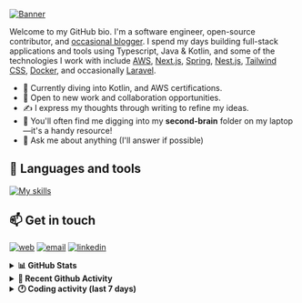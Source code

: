 [![Banner](https://raw.githubusercontent.com/wilfriedago/wilfriedago/main/assets/1.png)][website]

Welcome to my GitHub bio. I'm a software engineer, open-source contributor, and [occasional blogger][blog]. I spend my days building full-stack applications and tools using Typescript, Java & Kotlin, and some of the technologies I work with include [AWS](https://aws.amazon.com/fr/), [Next.js](https://nextjs.org/), [Spring](https://spring.io/), [Nest.js](https://nestjs.com/), [Tailwind CSS](https://github.com/tailwindlabs/tailwindcss), [Docker](https://www.docker.com/), and occasionally [Laravel](https://laravel.com/).

- 🔭 Currently diving into Kotlin, and AWS certifications.
- 👯 Open to new work and collaboration opportunities.
- ✍️ I express my thoughts through writing to refine my ideas.
- 🧠 You'll often find me digging into my **second-brain** folder on my laptop—it's a handy resource!
- 💬 Ask me about anything (I'll answer if possible)

## 🎨 Languages and tools

[![My skills](https://skillicons.dev/icons?i=typescript,js,nodejs,nest,java,kotlin,spring,python,fastapi,django,aws,docker,vscode,idea,tailwind&perline=15)](https://wilfriedago.dev/about#skills)

## 📫 Get in touch
[![web](https://img.shields.io/badge/WEBSITE-12100E?logo=google-earth&color=282A36)][website]
[![email](https://img.shields.io/badge/MAIL-12100E?logo=mailgun&color=282A36)][mail]
[![linkedin](https://img.shields.io/badge/LINKEDIN-12100E?logo=linkedin&color=282A36)][linkedin]


<details>
  <summary><b>📊 GitHub Stats</b></summary>
	<br/>
	<p align="left">
		<img width="49.5%" src="https://github-readme-stats.vercel.app/api?username=wilfriedago&show_icons=true&count_private=true&title_color=10b981&icon_color=10b981&theme=react&hide_border=true&rank_icon=github" />
		<img width="49.5%" src="https://streak-stats.demolab.com/?user=wilfriedago&hide_border=true&theme=react&ring=10b981&fire=fff&currStreakNum=fff&sideLabels=10b981&currStreakLabel=10b981&sideNums=fff" />
	</p>
</details>

<details>
  <summary><b>📅 Recent Github Activity</b></summary>
	<br>

<!--RECENT_ACTIVITY:last_update-->
Last Updated: Sunday, October 27th, 2024, 4:17:02 AM
<!--RECENT_ACTIVITY:last_update_end-->

<!--RECENT_ACTIVITY:start-->
1. 🔱 Forked [wilfriedago/event-sourcing-microservices-example](undefined) from [kbastani/event-sourcing-microservices-example](https://github.com/kbastani/event-sourcing-microservices-example)<br>
2. ⭐ Starred [kbastani/event-sourcing-microservices-example](https://github.com/kbastani/event-sourcing-microservices-example)<br>
3. ⭐ Starred [copleykj/fozziejs](https://github.com/copleykj/fozziejs)<br>
4. ⬆️ Pushed 14 commit(s) to [wilfriedago/noodle](https://github.com/wilfriedago/noodle)<br>
5. ⭐ Starred [nodejs/corepack](https://github.com/nodejs/corepack)<br>
<!--RECENT_ACTIVITY:end-->
</details>

<details>
  <summary><b>🕐 Coding activity (last 7 days)</b></summary>
	<br>

<!--START_SECTION:waka-->

```python
Total Time: 47 hrs 7 mins

Java          18 hrs 24 mins  █████████▓░░░░░░░░░░░░░░░   38.48 %
TypeScript    16 hrs 34 mins  ████████▓░░░░░░░░░░░░░░░░   34.63 %
Drools        2 hrs 1 min     █░░░░░░░░░░░░░░░░░░░░░░░░   04.21 %
TeX           1 hr 57 mins    █░░░░░░░░░░░░░░░░░░░░░░░░   04.08 %
XML           1 hr 8 mins     ▓░░░░░░░░░░░░░░░░░░░░░░░░   02.39 %
JavaScript    53 mins         ▒░░░░░░░░░░░░░░░░░░░░░░░░   01.87 %
Other         44 mins         ▒░░░░░░░░░░░░░░░░░░░░░░░░   01.55 %
```

<!--END_SECTION:waka-->
</details>

[website]: https://wilfriedago.dev
[linkedin]: https://linkedin.com/in/wilfriedago
[blog]: https://wilfriedago.dev/blog
[mail]: mailto:me@wilfriedago.dev
